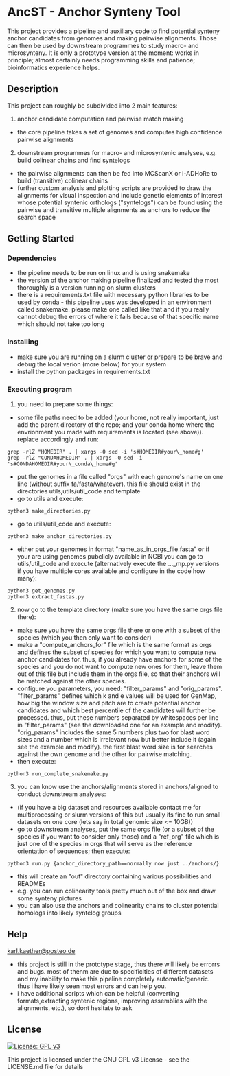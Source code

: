 # AncST - Anchor Synteny Tool   

This project provides a pipeline and auxiliary code to find potential synteny anchor candidates from genomes and making pairwise alignments. Those can then be used by downstream programmes to study macro- and microsynteny.
It is only a prototype version at the moment: works in principle; almost certainly needs programming skills and patience; bioinformatics experience helps.

## Description

This project can roughly be subdivided into 2 main features:
1. anchor candidate computation and pairwise match making
* the core pipeline takes a set of genomes and computes high confidence pairwise alignments
2. downstream programmes for macro- and microsyntenic analyses, e.g. build colinear chains and find syntelogs
* the pairwise alignments can then be fed into MCScanX or i-ADHoRe to build (transitive) colinear chains
* further custom analysis and plotting scripts are provided to draw the alignments for visual inspection and include genetic elements of interest whose potential syntenic orthologs ("syntelogs") can be found using the pairwise and transitive multiple alignments as anchors to reduce the search space


## Getting Started

### Dependencies

* the pipeline needs to be run on linux and is using snakemake
* the version of the anchor making pipeline finalized and tested the most thoroughly is a version running on slurm clusters
* there is a requirements.txt file with necessary python libraries to be used by conda - this pipeline uses was developed in an environment called snakemake. please make one called like that and if you really cannot debug the errors of where it fails because of that specific name which should not take too long

### Installing

* make sure you are running on a slurm cluster or prepare to be brave and debug the local verion (more below) for your system
* install the python packages in requirements.txt

### Executing program

1. you need to prepare some things:
* some file paths need to be added (your home, not really important, just add the parent directory of the repo; and your conda home where the envrionment you made with requirements is located (see above)). replace accordingly and run:
```
grep -rlZ "HOMEDIR" . | xargs -0 sed -i 's#HOMEDIR#your\_home#g'
grep -rlZ "CONDAHOMEDIR" . | xargs -0 sed -i 's#CONDAHOMEDIR#your\_conda\_home#g'
```
* put the genomes in a file called "orgs" with each genome's name on one line (without suffix fa/fasta/whatever). this file should exist in the directories utils,utils/util\_code and template
* go to utils and execute:
```
python3 make_directories.py
```
* go to utils/util\_code and execute:
```
python3 make_anchor_directories.py
```
* either put your genomes in format "name\_as\_in\_orgs\_file.fasta" or if your are using genomes pubclicly available in NCBI you can go to utils/util\_code and execute (alternatively execute the ...\_mp.py versions if you have multiple cores available and configure in the code how many):
```
python3 get_genomes.py
python3 extract_fastas.py
```
2. now go to the template directory (make sure you have the same orgs file there):
* make sure you have the same orgs file there or one with a subset of the species (which you then only want to consider)
* make a "compute\_anchors\_for" file which is the same format as orgs and defines the subset of species for which you want to compute new anchor candidates for. thus, if you already have anchors for some of the species and you do not want to compute new ones for them, leave them out of this file but include them in the orgs file, so that their anchors will be matched against the other species.
* configure you parameters, you need: "filter\_params" and "orig\_params". "filter\_params" defines which k and e values will be used for GenMap, how big the window size and pitch are to create potential anchor candidates and which best percentile of the candidates will further be processed. thus, put these numbers separated by whitespaces per line in "filter\_params" (see the downloaded one for an example and modify). "orig\_params" includes the same 5 numbers plus two for blast word sizes and a number which is irrelevant now but better include it (again see the example and modify). the first blast word size is for searches against the own genome and the other for pairwise matching.
* then execute:
```
python3 run_complete_snakemake.py
```
3. you can know use the anchors/alignments stored in anchors/aligned to conduct downstream analyses:
* (if you have a big dataset and resources available contact me for multiprocessing or slurm versions of this but usually its fine to run small datasets on one core (lets say in total genomic size <= 10GB))
* go to downstream analyses, put the same orgs file (or a subset of the species if you want to consider only those) and a "ref\_org" file which is just one of the species in orgs that will serve as the reference orientation of sequences; then execute:
```
python3 run.py {anchor_directory_path==normally now just ../anchors/}
```
* this will create an "out" directory containing various possibilities and READMEs
* e.g. you can run colinearity tools pretty much out of the box and draw some synteny pictures
* you can also use the anchors and colinearity chains to cluster potential homologs into likely syntelog groups

## Help

karl.kaether@posteo.de

* this project is still in the prototype stage, thus there will likely be errorrs and bugs. most of thenm are due to specificities of different datasets and my inability to make this pipeline completely automatic/generic. thus i have likely seen most errors and can help you.
* i have additional scripts which can be helpful (converting formats,extracting syntenic regions, improving assemblies with the alignments, etc.), so dont hesitate to ask

## License

[![License: GPL v3](https://img.shields.io/badge/License-GPLv3-blue.svg)](https://www.gnu.org/licenses/gpl-3.0)

This project is licensed under the GNU GPL v3 License - see the LICENSE.md file for details
